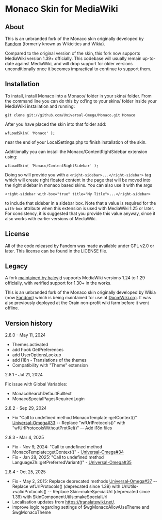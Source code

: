 Monaco Skin for MediaWiki
=========================

About
-----

This is an unbranded fork of the Monaco skin originally developed by [Fandom](https://en.wikipedia.org/wiki/Fandom_(website)) (formerly known as Wikicities and Wikia).

Compared to the original version of the skin, this fork now supports MediaWiki
version 1.39+ officially.
This codebase will usually remain up-to-date against MediaWiki, and will drop
support for older versions unconditionally once it becomes impractical to
continue to support them.

Installation
------------

To install, install Monaco into a Monaco/ folder in your skins/ folder.
From the command line you can do this by cd'ing to your skins/ folder inside
your MediaWiki installation and running:

`git clone git://github.com/Universal-Omega/Monaco.git Monaco`

After you have placed the skin into that folder add:

`wfLoadSkin( 'Monaco' );`

near the end of your LocalSettings.php to finish installation of the skin.

Additionally you can install the Monaco/ContentRightSidebar extension using:

`wfLoadSkin( 'Monaco/ContentRightSidebar' );`

Doing so will provide you with a `<right-sidebar>...</right-sidebar>` tag which 
will create right floated content in the page that will be moved into the right
sidebar in monaco based skins. You can also use it with the args 

`<right-sidebar with-box="true" title="My Title">...</right-sidebar>`

to include that sidebar in a sidebar box. Note that a value is required for 
the `with-box` attribute when this extension is used with MediaWiki 1.25 or
later. For consistency, it is suggested that you provide this value anyway,
since it also works with earlier versions of MediaWiki.

License
-------
All of the code released by Fandom was made available under GPL v2.0 or later.
This license can be found in the LICENSE file.

Legacy
------
A fork [maintained by haleyjd](https://github.com/haleyjd/monaco-port) supports MediaWiki versions 1.24 to 1.29 officially, with verified support for 1.30+ in the works.

This is an unbranded fork of the Monaco skin originally developed by Wikia (now [Fandom](https://en.wikipedia.org/wiki/Fandom_(website))) which is being maintained for use at [DoomWiki.org](http://doomwiki.org/). It was also previously deployed at the Orain non-profit wiki farm before it went offline.

Version history
------

2.8.0 - May 11, 2024

- Themes activated
- add hook GetPreferences
- add UserOptionsLookup
- add i18n - Translations of the themes
- Compatibility with "Theme" extension


2.8.1 - Jul 21, 2024

Fix issue with Global Variables:
* MonacoSearchDefaultFulltext
* MonacoSpecialPagesRequiredLogin


2.8.2 - Sep 29, 2024

- Fix "Call to undefined method MonacoTemplate::getContext()" [Universal-Omega#33](https://github.com/Universal-Omega/Monaco/pull/33)
-- Replace "wfUrlProtocols()" with "wfUrlProtocolsWithoutProtRel()"
-- Add i18n files


2.8.3 - Mar 4, 2025

- Fix - Nov 9, 2024: "Call to undefined method MonacoTemplate::getContext()" - [Universal-Omega#34](https://github.com/Universal-Omega/Monaco/pull/34)
- Fix - Jan 28, 2025: "Call to undefined method LanguageZh::getPreferredVariant()" - [Universal-Omega#35](https://github.com/Universal-Omega/Monaco/pull/35)


2.8.4 - Oct 25, 2025

- Fix - May 2, 2015: Replace deprecated methods [Universal-Omega#37](https://github.com/Universal-Omega/Monaco/pull/37)
-- Replace wfUrlProtocols() (deprecated since 1.39) with UrlUtils->validProtocols()
-- Replace Skin::makeSpecialUrl (deprecated since 1.39) with SkinComponentUtils::makeSpecialUrl
- Localisation updates from https://translatewiki.net/.
- Improve logic regarding settings of $wgMonacoAllowUseTheme and $wgMonacoTheme
